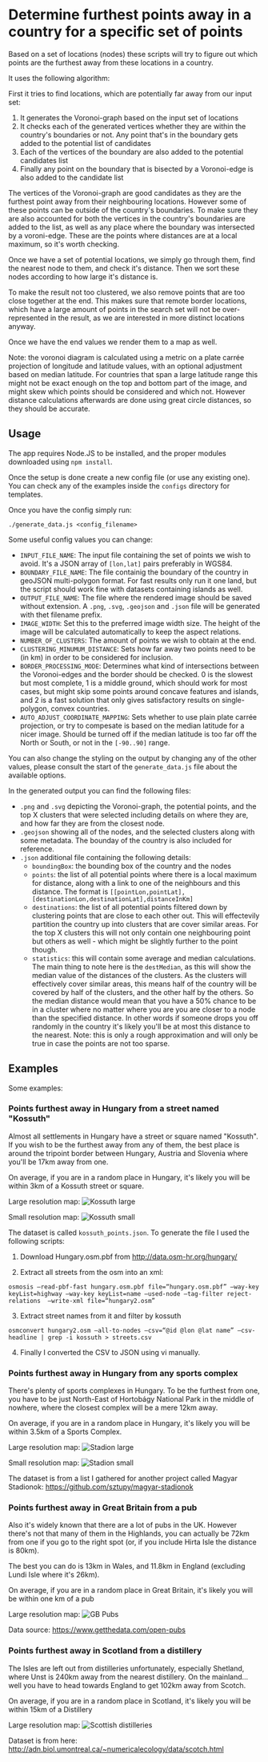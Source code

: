 Determine furthest points away in a country for a specific set of points
========================================================================

Based on a set of locations (nodes) these scripts will try to figure out which points are the furthest away from these locations in a country.

It uses the following algorithm:

First it tries to find locations, which are potentially far away from our input set:

1. It generates the Voronoi-graph based on the input set of locations
2. It checks each of the generated vertices whether they are within the country's boundaries or not. Any point that's in the boundary gets added to the potential list of candidates
3. Each of the vertices of the boundary are also added to the potential candidates list
4. Finally any point on the boundary that is bisected by a Voronoi-edge is also added to the candidate list

The vertices of the Voronoi-graph are good candidates as they are the furthest point away from their neighbouring locations. However some of these points can be outside of the country's boundaries. To make sure they are also accounted for both the vertices in the country's boundaries are added to the list, as well as any place where the boundary was intersected by a voroni-edge. These are the points where distances are at a local maximum, so it's worth checking.

Once we have a set of potential locations, we simply go through them, find the nearest node to them, and check it's distance. Then we sort these nodes according to how large it's distance is.

To make the result not too clustered, we also remove points that are too close together at the end. This makes sure that remote border locations, which have a large amount of points in the search set will not be over-represented in the result, as we are interested in more distinct locations anyway.

Once we have the end values we render them to a map as well.

Note: the voronoi diagram is calculated using a metric on a plate carrée projection of longitude and latitude values, with an optional adjustment based on median latitude. For countries that span a large latitude range this might not be exact enough on the top and bottom part of the image, and might skew which points should be considered and which not. However distance calculations afterwards are done using great circle distances, so they should be accurate.

Usage
-----

The app requires Node.JS to be installed, and the proper modules downloaded using `npm install`.

Once the setup is done create a new config file (or use any existing one).
You can check any of the examples inside the `configs` directory for templates.

Once you have the config simply run:

```
./generate_data.js <config_filename>
```

Some useful config values you can change:

* `INPUT_FILE_NAME`: The input file containing the set of points we wish to avoid. It's a JSON array of `[lon,lat]` pairs preferably in WGS84.
* `BOUNDARY_FILE_NAME`: The file containig the boundary of the country in geoJSON multi-polygon format. For fast results only run it one land, but the script should work fine with datasets containing islands as well.
* `OUTPUT_FILE_NAME`: The file where the rendered image should be saved without extension. A `.png`, `.svg`, `.geojson` and `.json` file will be generated with thet filename prefix.
* `IMAGE_WIDTH`: Set this to the preferred image width size. The height of the image will be calculated automatically to keep the aspect relations.
* `NUMBER_OF_CLUSTERS`: The amount of points we wish to obtain at the end.
* `CLUSTERING_MINUMUM_DISTANCE`: Sets how far away two points need to be (in km) in order to be considered for inclusion.
* `BORDER_PROCESSING_MODE`: Determines what kind of intersections between the Voronoi-edges and the border should be checked. 0 is the slowest but most complete, 1 is a middle ground, which should work for most cases, but might skip some points around concave features and islands, and 2 is a fast solution that only gives satisfactory results on single-polygon, convex countries.
* `AUTO_ADJUST_COORDINATE_MAPPING`: Sets whether to use plain plate carrée projection, or try to compesate is based on the median latitude for a nicer image. Should be turned off if the median latitude is too far off the North or South, or not in the `[-90..90]` range.

You can also change the styling on the output by changing any of the other values, please consult the start of the  `generate_data.js` file about the available options.

In the generated output you can find the following files:

* `.png` and `.svg` depicting the Voronoi-graph, the potential points, and the top X clusters that were selected including details on where they are, and how far they are from the closest node.
* `.geojson` showing all of the nodes, and the selected clusters along with some metadata. The bounday of the country is also included for reference.
* `.json` additional file containing the following details:
  * `boundingBox`: the bounding box of the country and the nodes
  * `points`: the list of all potential points where there is a local maximum for distance, along with a link to one of the neighbours and this distance. The format is `[[pointLon,pointLat],[destinationLon,destinationLat],distanceInKm]`
  * `destinations`: the list of all potential points filtered down by clustering points that are close to each other out. This will effectevily partition the country up into clusters that are cover similar areas. For the top X clusters this will not only contain one neighbouring point but others as well - which might be slightly further to the point though.
  * `statistics`: this will contain some average and median calculations. The main thing to note here is the `destMedian`, as this will show the median value of the distances of the clusters. As the clusters will effectively cover similar areas, this means half of the country will be covered by half of the clusters, and the other half by the others. So the median distance would mean that you have a 50% chance to be in a cluster where no matter where you are you are closer to a node than the specified distance. In other words if someone drops you off randomly in the country it's likely you'll be at most this distance to the nearest. Note: this is only a rough approximation and will only be true in case the points are not too sparse.

Examples
--------

Some examples:

### Points furthest away in Hungary from a street named "Kossuth"

Almost all settlements in Hungary have a street or square named "Kossuth". If you wish to be the furthest away from any of them, the best place is around the tripoint border between Hungary, Austria and Slovenia where you'll be 17km away from one.

On average, if you are in a random place in Hungary, it's likely you will be within 3km of a Kossuth street or square.

Large resolution map:
![Kossuth large](https://raw.githubusercontent.com/sztupy/kossuth-map/gh-pages/images/kossuth.jpg)

Small resolution map:
![Kossuth small](https://raw.githubusercontent.com/sztupy/kossuth-map/gh-pages/images/kossuth_small.jpg)

The dataset is called `kossuth_points.json`. To generate the file I used the following scripts:

1. Download Hungary.osm.pbf from http://data.osm-hr.org/hungary/

2. Extract all streets from the osm into an xml:

```
osmosis –read-pbf-fast hungary.osm.pbf file=“hungary.osm.pbf” –way-key keyList=highway –way-key keyList=name –used-node –tag-filter reject-relations  –write-xml file=“hungary2.osm”
```

3. Extract street names from it and filter by kossuth

```
osmconvert hungary2.osm –all-to-nodes –csv=“@id @lon @lat name” –csv-headline | grep -i kossuth > streets.csv
```

4. Finally I converted the CSV to JSON using vi manually.

### Points furthest away in Hungary from any sports complex

There's plenty of sports complexes in Hungary. To be the furthest from one, you have to be just North-East of  Hortobágy National Park in the middle of nowhere, where the closest complex will be a mere 12km away.

On average, if you are in a random place in Hungary, it's likely you will be within 3.5km of a Sports Complex.

Large resolution map:
![Stadion large](https://raw.githubusercontent.com/sztupy/kossuth-map/gh-pages/images/stadionok.jpg)

Small resolution map:
![Stadion small](https://raw.githubusercontent.com/sztupy/kossuth-map/gh-pages/images/stadionok_small.jpg)

The dataset is from a list I gathered for another project called Magyar Stadionok: https://github.com/sztupy/magyar-stadionok

### Points furthest away in Great Britain from a pub

Also it's widely known that there are a lot of pubs in the UK. However there's not that many of them in the Highlands, you can actually be 72km from one if you go to the right spot (or, if you include Hirta Isle the distance is 80km).

The best you can do is 13km in Wales, and 11.8km in England (excluding Lundi Isle where it's 26km).

On average, if you are in a random place in Great Britain, it's likely you will be within one km of a pub

Large resolution map:
![GB Pubs](https://raw.githubusercontent.com/sztupy/kossuth-map/gh-pages/images/gb_pubs.jpg)

Data source: https://www.getthedata.com/open-pubs

### Points furthest away in Scotland from a distillery

The Isles are left out from distilleries unfortunately, especially Shetland, where Unst is 240km away from the nearest distillery. On the mainland... well you have to head towards England to get 102km away from Scotch.

On average, if you are in a random place in Scotland, it's likely you will be within 15km of a Distillery

Large resolution map:
![Scottish distilleries](https://raw.githubusercontent.com/sztupy/kossuth-map/gh-pages/images/scottish_distilleries.jpg)

Dataset is from here: http://adn.biol.umontreal.ca/~numericalecology/data/scotch.html
